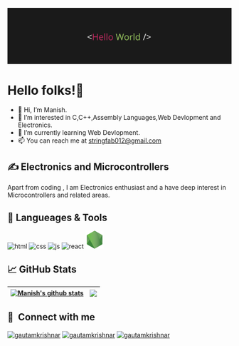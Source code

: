 <!---
stringfab012/stringfab012 is a ✨ special ✨ repository because its `README.md` (this file) appears on your GitHub profile.
You can click the Preview link to take a look at your changes.
--->




![Header](https://github.com/AashimaAhuja/AashimaAhuja/blob/main/images/banner.png)


# Hello folks!👋
- 👋 Hi, I’m Manish.
- 👀 I’m interested in C,C++,Assembly Languages,Web Devlopment and Electronics.
- 🌱 I’m currently learning Web Devlopment.
- 📫 You can reach me at stringfab012@gmail.com



## &#x270d; Electronics and Microcontrollers

Apart from coding , I am Electronics enthusiast and a have deep interest in Microcontrollers and related areas.

## 🔧 Langueages & Tools
<p align='left'>
  <img src="https://upload.wikimedia.org/wikipedia/commons/thumb/6/61/HTML5_logo_and_wordmark.svg/2048px-HTML5_logo_and_wordmark.svg.png" alt="html" width="40" height="40">
  <img src='https://upload.wikimedia.org/wikipedia/commons/thumb/d/d5/CSS3_logo_and_wordmark.svg/1200px-CSS3_logo_and_wordmark.svg.png' alt="css" width="40" height="40">
  <img src='https://upload.wikimedia.org/wikipedia/commons/6/6a/JavaScript-logo.png' height='30' width='auto' alt="js">
   <img src="https://upload.wikimedia.org/wikipedia/commons/thumb/a/a7/React-icon.svg/1280px-React-icon.svg.png" alt="react" width="auto" height="40"/>
   <img src="https://raw.githubusercontent.com/github/explore/80688e429a7d4ef2fca1e82350fe8e3517d3494d/topics/nodejs/nodejs.png" alt="angular" width="40" height="40"/>
</p>


## &#x1f4c8; GitHub Stats
| <a href="https://github.com/stringfab012/github-readme-stats"><img align="center" src="https://github-readme-stats.vercel.app/api?username=stringfab012&show_icons=true&include_all_commits=true&theme=buefy&hide_border=true" alt="Manish's github stats" /></a> | <a href="https://github.com/stringfab012/github-readme-stats"><img align="center" src="https://github-readme-stats.vercel.app/api/top-langs/?username=stringfab012&layout=compact&theme=buefy&hide_border=true" /></a> |
| ------------- | ------------- |


## 🔗 &nbsp;**Connect with me**
<p align="left">
<a href="https://twitter.com/ManishT07499201" target="blank"><img align="center" src="https://raw.githubusercontent.com/rahuldkjain/github-profile-readme-generator/master/src/images/icons/Social/twitter.svg" alt="gautamkrishnar" height="30" width="40" /></a>
<a href="https://www.linkedin.com/in/manish-tomar-7b3126207/" target="blank"><img align="center" src="https://raw.githubusercontent.com/rahuldkjain/github-profile-readme-generator/master/src/images/icons/Social/linked-in-alt.svg" alt="gautamkrishnar" height="30" width="40" /></a>
<a href="https://www.instagram.com/tomar_manish012/" target="blank"><img align="center" src="https://raw.githubusercontent.com/rahuldkjain/github-profile-readme-generator/master/src/images/icons/Social/instagram.svg" alt="gautamkrishnar" height="30" width="40" /></a>



[1.1]: https://i.imgur.com/Vahbdkj.png (linkedin icon)
